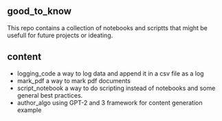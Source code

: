 ## good_to_know
This repo contains a collection of notebooks and scriptts that might be usefull for future projects or ideating.

## content
* logging_code a way to log data and append it in a csv file as a log
* mark_pdf a way to mark pdf documents
* script_notebook a way to do scripting instead of notebooks and some general best practices.
* author_algo using GPT-2 and 3 framework for content generation example

